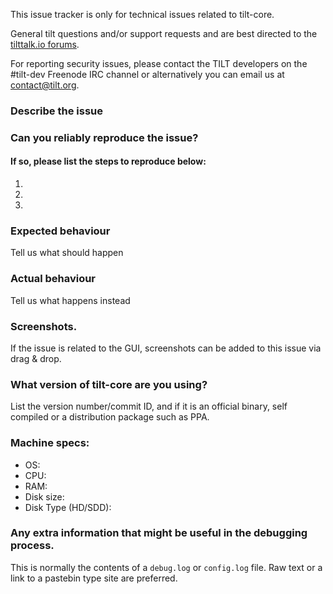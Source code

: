 <!--- Remove sections that do not apply -->

This issue tracker is only for technical issues related to tilt-core.

General tilt questions and/or support requests and are best directed to the [tilttalk.io forums](https://tilttalk.io/).

For reporting security issues, please contact the TILT developers on the #tilt-dev Freenode IRC channel or alternatively you can email us at contact@tilt.org.

### Describe the issue

### Can you reliably reproduce the issue?
#### If so, please list the steps to reproduce below:
1.
2.
3.

### Expected behaviour
Tell us what should happen

### Actual behaviour
Tell us what happens instead

### Screenshots.
If the issue is related to the GUI, screenshots can be added to this issue via drag & drop.

### What version of tilt-core are you using?
List the version number/commit ID, and if it is an official binary, self compiled or a distribution package such as PPA.

### Machine specs:
- OS:
- CPU:
- RAM:
- Disk size:
- Disk Type (HD/SDD):

### Any extra information that might be useful in the debugging process.
This is normally the contents of a `debug.log` or `config.log` file. Raw text or a link to a pastebin type site are preferred.
